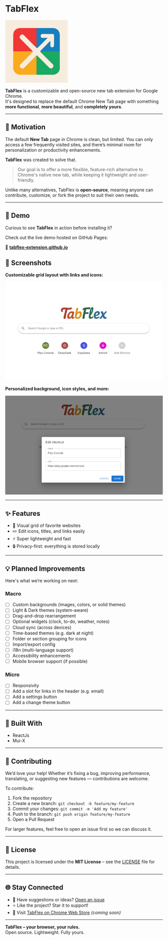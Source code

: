 # TabFlex

<img src="./images/icon.png" alt="TabFlex Logo" width="200" />

**TabFlex** is a customizable and open-source new tab extension for Google Chrome.  
It's designed to replace the default Chrome New Tab page with something **more functional**, **more beautiful**, and **completely yours**.

---

## 🚀 Motivation

The default **New Tab** page in Chrome is clean, but limited. You can only access a few frequently visited sites, and there’s minimal room for personalization or productivity enhancements.

**TabFlex** was created to solve that.

> Our goal is to offer a more flexible, feature-rich alternative to Chrome's native new tab, while keeping it lightweight and user-friendly.

Unlike many alternatives, TabFlex is **open-source**, meaning anyone can contribute, customize, or fork the project to suit their own needs.

---

## 🧪 Demo

Curious to see **TabFlex** in action before installing it?

Check out the live demo hosted on GitHub Pages:

🔗 **[tabflex-extension.github.io](https://antonioolf.github.io/tabflex-extension/)**

## 📸 Screenshots

**Customizable grid layout with links and icons:**

![Screenshot 1](./images/screnshot1.png)

**Personalized background, icon styles, and more:**

![Screenshot 2](./images/screnshot2.png)

---

## ✨ Features

- 🧩 Visual grid of favorite websites
- ✏️ Edit icons, titles, and links easily
- ⚡ Super lightweight and fast
- 🔒 Privacy-first: everything is stored locally

---

## 💡 Planned Improvements

Here's what we’re working on next:

### Macro

- [ ] Custom backgrounds (images, colors, or solid themes)
- [ ] Light & Dark themes (system-aware)
- [ ] Drag-and-drop rearrangement
- [ ] Optional widgets (clock, to-do, weather, notes)
- [ ] Cloud sync (across devices)
- [ ] Time-based themes (e.g. dark at night)
- [ ] Folder or section grouping for icons
- [ ] Import/export config
- [ ] i18n (multi-language support)
- [ ] Accessibility enhancements
- [ ] Mobile browser support (if possible)

### Micro

- [ ] Responsivity
- [ ] Add a slot for links in the header (e.g. email)
- [ ] Add a settings button
- [ ] Add a change theme button

---

## 🧠 Built With

- ReactJs
- Mui-X

---

## 🤝 Contributing

We’d love your help! Whether it’s fixing a bug, improving performance, translating, or suggesting new features — contributions are welcome.

To contribute:

1. Fork the repository
2. Create a new branch: `git checkout -b feature/my-feature`
3. Commit your changes: `git commit -m 'Add my feature'`
4. Push to the branch: `git push origin feature/my-feature`
5. Open a Pull Request

For larger features, feel free to open an issue first so we can discuss it.

---

## 📄 License

This project is licensed under the **MIT License** – see the [LICENSE](./LICENSE) file for details.

---

## 🌐 Stay Connected

- 💬 Have suggestions or ideas? [Open an issue](https://github.com/antonioolf/tabflex-extension/issues)
- ⭐ Like the project? Star it to support!
- 🔗 Visit [TabFlex on Chrome Web Store](https://chrome.google.com/webstore/) _(coming soon)_

---

**TabFlex – your browser, your rules.**  
Open source. Lightweight. Fully yours.

